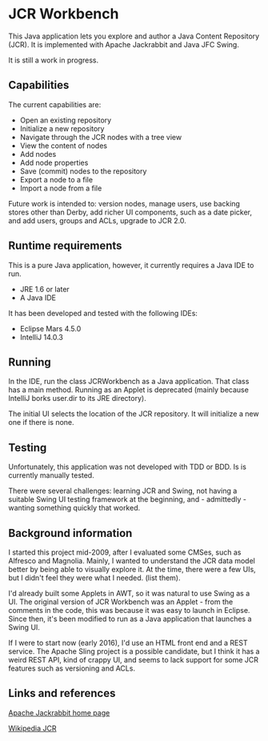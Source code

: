 # JCR Workbench

This Java application lets you explore and author a Java Content Repository (JCR). It is implemented with
Apache Jackrabbit and Java JFC Swing.

It is still a work in progress.

## Capabilities

The current capabilities are:

* Open an existing repository
* Initialize a new repository
* Navigate through the JCR nodes with a tree view
* View the content of nodes
* Add nodes
* Add node properties
* Save (commit) nodes to the repository
* Export a node to a file
* Import a node from a file

Future work is intended to: version nodes, manage users, use backing stores other than Derby, add richer
UI components, such as a date picker, and add users, groups and ACLs, upgrade to JCR 2.0.

## Runtime requirements

This is a pure Java application, however, it currently requires a Java IDE to run.

* JRE 1.6 or later
* A Java IDE

It has been developed and tested with the following IDEs:

* Eclipse Mars 4.5.0
* IntelliJ 14.0.3

## Running

In the IDE, run the class JCRWorkbench as a Java application. That class has a main method. Running as an Applet
is deprecated (mainly because IntelliJ borks user.dir to its JRE directory).

The initial UI selects the location of the JCR repository. It will initialize a new one if there is none.

## Testing

Unfortunately, this application was not developed with TDD or BDD. Is is currently manually tested.

There were several challenges: learning JCR and Swing, not having a suitable Swing UI testing framework at the
beginning, and - admittedly - wanting something quickly that worked.

## Background information

I started this project mid-2009, after I evaluated some CMSes, such as Alfresco and Magnolia. Mainly, I wanted to
understand the JCR data model better by being able to visually explore it. At the time, there were a few UIs,
but I didn't feel they were what I needed. (list them).

I'd already built some Applets in AWT, so it was natural to use Swing as a UI. The original version of JCR Workbench
was an Applet - from the comments in the code, this was because it was easy to launch in Eclipse. Since then,
it's been modified to run as a Java application that launches a Swing UI.

If I were to start now (early 2016), I'd use an HTML front end and a REST service. The Apache Sling project is a
possible candidate, but I think it has a weird REST API, kind of crappy UI, and seems to lack support for
some JCR features such as versioning and ACLs.

## Links and references

[Apache Jackrabbit home page](http://jackrabbit.apache.org/jcr/index.html)

[Wikipedia JCR](https://en.wikipedia.org/wiki/Content_repository_API_for_Java)




